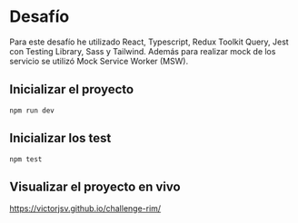 # Desafío
Para este desafío he utilizado React, Typescript, Redux Toolkit Query, Jest con Testing Library, Sass y Tailwind. Además para realizar mock de los servicio se utilizó Mock Service Worker (MSW).

## Inicializar el proyecto

```
npm run dev
```

## Inicializar los test

```
npm test
```

## Visualizar el proyecto en vivo

https://victorjsv.github.io/challenge-rim/
